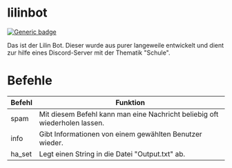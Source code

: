 # lilinbot
[![Generic badge](https://img.shields.io/badge/Language-Python-<COLOR>.svg)](https://shields.io/)

Das ist der Lilin Bot. Dieser wurde aus purer langeweile entwickelt und dient zur hilfe eines Discord-Server mit der Thematik "Schule".

# Befehle

| Befehl  | Funktion |
| ------------- | ------------- |
| spam  | Mit diesem Befehl kann man eine Nachricht beliebig oft wiederholen lassen.  |
| info  | Gibt Informationen von einem gewählten Benutzer wieder.  |
| ha_set| Legt einen String in die Datei "Output.txt" ab. |
